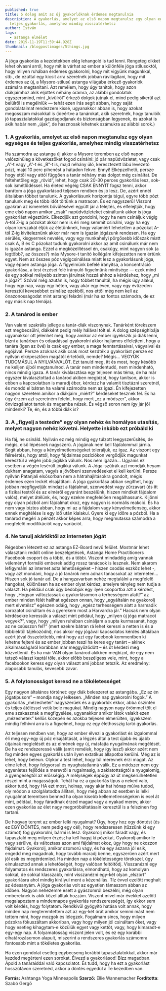 ```yaml
---
published: true
title: 5 dolog amit az új gyakorlóknak érdemes megtanulnia
description: A gyakorlás, amelyet az első napon megtanulsz egy olyan egységes és
  teljes gyakorlás, amelyhez mindig visszatérhetsz
author: István
tags:
  - astanga elmélet
date: 2019-11-19T11:59:44.928Z
thumbnail: /blogpostimages/5things.jpg
---
```

A jóga gyakorlás a kezdetekben elég lehangoló is tud lenni. Rengeteg cikket lehet olvasni arról, hogy mit is várhat az ember a különféle jóga stílusoktól, hogy milyen ruhában érdemes gyakorolni, hogy mit vigyünk magunkkal, stb., de ezúttal egy kicsit arra szeretnék jobban rávilágítani, hogy mit érdemes az új, a Mysore-stílusú astanga világába érkező gyakorlók számára megtanítani. Azt remélem, hogy úgy tanítok, hogy azon diákjaimhoz akik eljöttek néhány órámra, az alábbi gondolatok egyszersmind, mint „kívülről” érkező dolgok jutnak el, mind pedig sikerül azt belülről is megélniük — tehát ezen írás segít abban, hogy saját gondolataimat rendezzem kissé, ugyanakkor abban is, hogy azokat megosszam másokkal is (ideértve a tanárokat, akik szeretnék, hogy tanulóik jó tapasztalatokkal gazdagodjanak és biztonságban legyenek, és azokat is akik habár nem „újak”, de hasznosak lehetnek számukra az alábbi sorok.)

### 1. A gyakorlás, amelyet az első napon megtanulsz egy olyan egységes és teljes gyakorlás, amelyhez mindig visszatérhetsz

Ha számodra az astanga új akkor a Mysore teremben az első napon valószínűleg a következőket fogod csinálni: jó pár napüdvözletet, vagy csak „A”-t vagy „A”-t és „B”-t is, majd néhány ülő, keresztezett lábú levezető pózt, majd 10 perc pihenést a hátadon fekve. Ennyi! Elképzelhető, persze hogy ettől vagy attól függően a tanár néhány más dolgot még csináltat. De feltehetőleg egy „rövid”, lehet, hogy csak 20-30 perces gyakorlás lesz, sok-sok ismétlődéssel. Ha életed végéig CSAK ENNYIT fogsz tenni, akkor barátom a jóga gyakorlásod teljesen rendben és jó lesz. De, azért ennél általában többet tanulunk. A gyakorlásunk horizontja tágul, egyre több pózt tanulunk meg és több időt töltünk a matracon. És ez nagyszerű! Viszont gyakran az ismeretek bővülésével együtt jár a felejtés, és elfelejtjük, hogy eme első napon amikor „csak” napüdvözleteket csináltunk akkor is jóga gyakorlást végeztünk. Elkezdjük azt gondolni, hogy ha nem csináljuk végig A-tól Z-ig a pózokat akkor nem is éri meg semmit csinálni, vagy ha egy olyan korszakát éljük az életünknek, hogy valamiért lehetetlen a pózokat A-tól Z-ig kiviteleznünk akkor már nem is igazán jógázunk rendesen. Ha egy sérülés, kisgyermek nevelés, vagy egy munkahelyi pörgősebb időszak miatt csak A, B és C pózokat tudunk gyakorolni akkor az amit csinálunk már nem is igazán astanga. Ezzel a megközelítéssel én, csakúgy, mint nagyon sok (a legtöbb?, az összes?) más Mysore-t tanító kollégám kifejezetten nem értünk egyet. Nem az összes póz végigcsinálása miatt lesz a gyakorlásunk jóga, vagy éppen astanga jóga. A figyelmünk befelé irányítsa, a koncentráció gyakorlása, a test érzései felé irányuló figyelmünk minősége — ezek mind és egy sokkal mélyebb szinten járulnak hozzá ahhoz a kérdéshez, hogy „mi a jóga?”. Szóval még azután is, hogy többet tanultál, ha mégis úgy alakul, hogy egy nap, vagy egy héten, vagy akár egy éven, vagy egy évtizeden keresztül kevesebbet csinálsz ezekből, nos ettől még nem kell az önazonosságodat mint astangi feladni (már ha ez fontos számodra, de ez egy másik nap témája).

### 2. A tanárod is ember

Van valami szakrális jellege a tanár-diák viszonynak. Tanárként törekszem ezt megbecsülni, diákként pedig mély hálával tölt el. A dolog szépséghibája ugyanakkor ott jelenhet meg, hogy amikor az ember igyekszik jó diák lenni, bízni a tanárban és odaadással gyakorolni akkor hajlamos elfelejteni, hogy a tanára (igen az övé) is csak egy ember, a maga fenntartásaival, vágyaival és egójával. Persze azoknak akik csak most kezdték a gyakorlást persze ez nyilván elképesztően magától értetődő, nemde? Mégis… VEGYÜK TUDOMÁSUL A NYILVÁNVALÓT. Ezt tanuld meg, itt és most, hogy később ne kelljen újból megtanulnod. A tanár nem mindentudó, nem mindenható, nincs mindig igaza. A tanár kiválasztása egy teljesen más téma, de ha már egyszer kiválasztottad a tanárod akiben megbízol, hogy tanítson, akkor is ebben a kapcsolatban is maradj éber, kérdezz ha valamit tisztázni szeretnél, és mondd el bátran ha valami számodra nem az igazi. Én kifejezetten nagyon szeretem amikor a diákjaim „miért?” kérdéseket tesznek fel. És ha úgy érzem azt szeretném felelni, hogy mert „ez a módszer”, akkor önvizsgálatot tartok és magamba nézek. És végső soron nem így jár jól mindenki? Te, én, és a többi diák is?

### 3. A „figyelj a testedre” egy olyan nehéz és homályos utasítás, melyet nagyon nehéz követni. Helyette inkább ezt próbáld ki

Ha fáj, ne csináld. Nyilván ez még mindig egy túlzott leegyszerűsítés, de mégis, első lépésnek nagyszerű. A jógának nem kell fájdalommal járnia. Segít abban, hogy a kényelmetlenségeket toleráljuk, ez igaz. Az viszont egy félreértés, hogy attól, hogy fájdalmas pozíciókon vergődjük magunkat keresztül a végén jobb jógikká válunk. Nos nem igazán… Ugyanis ez esetben a végén lesérült jógikká válunk. A Jóga-szútrák azt mondják heyam dukham anagatam, vagyis a jövőbeni szenvedéseket el kell kerülni. Persze nyilván Patanjali elsősorban nem a hátrahajlításokra gondolt, mégis érdemes ezen leckét elsajátítani. A jóga gyakorlása abban segíthet, hogy jobban megfigyeljük mindazt a fájdalmat, szenvedést vagy zűrzavart (és itt a fizikai testről és az elméről egyaránt beszélünk, hiszen mindkét fájdalom valós), melyet átélünk, és, hogy ezekre megfelelően reagálhassunk. Kijönni egy olyan pózból ami fájdalmat okoz, egy nagyon is normális reakció. És ha nem vagy biztos abban, hogy mi az a fájdalom vagy kényelmetlenség, akkor ennek megítélése is egy idő után kialakul. Gyere ki egy időre a pózból. Ha a tanárod megéri a pénzét akkor képes arra, hogy megmutassa számodra a megfelelő modifikációt vagy variációt.

### 4. Ne tanulj akárkiktől az interneten jógát

Régebben létezett ez az astanga EZ-Board nevű felület. Mostmár lehet választani: reddit online beszélgetések, Astanga Home Practitioners Facebook csoport és a többi, és a többi. Viszont mindaddig amíg vannak véleményt formáló emberek addig rossz tanácsok is lesznek. Nem akarom lefigymálni az internet adta lehetőségeket – hiszen csodás eszköz lehet -, vagy azt mondani, hogy a jó tanárok nem adnak tanácsokat az interneten… Hiszen sok jó tanár ad. De a hangzavarban nehéz megtalálni a megfelelő hangokat, különösen ha az ember olyat kérdez, amelyre tényleg nem tudja a választ. Ha például csak úgy bedobjuk egy ilyen csoportba azt a kérdést, hogy „Hogyan változtassak a gyakorlásomon a terhességem alatt?” az ember minden félét hallhat egészen onnan, hogy „egyáltalán ne gyakorolj mert elvetélsz” egészen odáig, hogy „egész terhességem alatt a harmadik sorozatot csináltam és a gyerekem most a Harvardra jár.” Hacsak nem olyan kérdésekre keressük a választ mint például, hogy „milyen új jóga matracot vegyek?”, vagy, hogy „milyen ruhában csináljam a supta kurmasanát, hogy az ne csússzon fel?” (mert ezekre bátran rá lehet keresni a netten is és a többiektől tájékozódni), nos akkor egy jógával kapcsolatos kérdés általában azért jóval összetettebb, mint hogy azt egy facebook kommentben ki lehetne fejteni és az ember jobban teszi ha keres egy tanárt – akinek alkalmasságáról korábban már meggyőződött – és őt kérdezi meg közvetlenül. És ha már VAN olyan tanárod akikben megbízol, de egy nem tetsző választ kaptál tőle, akkor előbb beszélgess vele, mint, hogy a facebookon keress egy olyan választ ami jobban tetszik. Az eredmény: alaposabb tanulás, kevesebb zavar.

### 5. A folytonosságot keresd ne a tökéletességet

Egy nagyon általános történet: egy diák beleszeret az astangába. „Ez az én jógatípusom” – mondja nagy lelkesen. „Minden nap gyakorolni fogok.” A gyakorlás „mézeshetei” nagyszerűek és a gyakorlók ekkor, abba őszintén és teljes átéléssel vetik bele magukat. Mindig nagyon nagy örömmel tölt el eme szakasznak a megfigyelése, ugyanakkor amikor látok valakit ezen „mézeshetek” kellős közepén és azokba teljesen elmerülten, igyekszem mindig felhívni arra is a figyelmet, hogy ez egy élethosszig tartó gyakorlás.

Az teljesen rendben van, hogy az ember élvezi a gyakorlást és izgalommal éli meg egy-egy új póz elsajátítását, a légzés által a test újabb és újabb útjainak meglelését és az elmének egy új, másfajta nyugalmának megélését. De ha ez rendszeressé válik (amit remélek, hogy így lesz!) akkor azért nem fog minden egyes gyakorlás után ilyen extatikus állapotba kerülni. Még az is lehet, hogy beleun. Olykor a test lehet, hogy túl merevnek érzi magát. Az elme lehet, hogy felgyorsul és nyughatatlanná válik. Ez a módszer nem egy egyenletes fejlődés a merevtől a rugalmasig, a zaklatottságtól a nyugalomig, a gyengeségtől az erősségig. A mélységek éppúgy az út megkerülhetetlen részei mint a magasságok. Tehát ha ez a gyakorlás típus a neked való, akkor tudd, hogy HA ezt most, holnap, vagy akár hat hónap múlva tudod, oly módon a szolgálatodba állítani, hogy még abban az esetben is lelki nyugalmat teremtsen benned ha olyan kisebb kellemetlenségeken is esel át mint, például, hogy fáradtnak érzed magad vagy a nyakad merev, akkor ezen gyakorlás az élet nagy megpróbáltatásain keresztül is a felszínen fog tartani.

De hogyan teremt az ember lelki nyugalmat? Úgy, hogy hoz egy döntést (és ez EGY DÖNTÉS, nem pedig egy cél), hogy rendszeresen (tűzzünk ki egy számot) fog gyakorolni, bármi is lesz. Gyakorolj mikor fáradt vagy, és tapasztald meg milyen érzés; ha kell hagyj ki pózokat. Gyakorolj amikor le vagy sérülve, és változtass azon ami fájdalmat okoz, úgy hogy ne okozzon fájdalmat. Gyakorolj, amikor szomorú vagy, és ha egy ászana jól esik, engedd meg magadnak, hogy tovább maradj benne, egyszerűen azért mert jól esik és megérdemled. Ha minden nap a tökéletességre törekszel, úgy elmulasztod annak a lehetőségét, hogy valóban feltöltődj. Visszanézni egy folyamatos és rendszeres gyakorlásra, elmondható, hogy az komolyan sokkal, de sokkal klasszabb, mint visszanézni egy-két olyan „elszórt” gyakorlásra ahol mindig királyul ment a kézenállás. Tíz évvel ezelőtt meghalt az édesanyám. A jóga gyakorlás volt az egyetlen támaszom abban az időben. Nagyon nehezemre esett a gyászomról beszélni, még olyan embereknek is akik közel álltak hozzám. Viszont mivel már évekkel azelőtt megalapoztam a mindennapos gyakorlás rendszerességét, így ekkor sem volt kérdés, hogy folytatom. Rendkívül gyógyító hatása volt annak, hogy minden nap megteremtettem azt az egy-két órát amikor semmi mást nem tettem mint, hogy mozgok és lélegzek. Fogalmam sincs, hogy milyen pózokra fókuszáltam akkoriban, vagy hogy milyen jól csináltam őket, vagy hogy esetleg kihagytam-e közülük egyet vagy kettőt, vagy, hogy kimaradt-e egy-egy nap. A folyamatosság viszont jelen volt, és ez egy korábbi elhatározásomon alapult, miszerint a rendszeres gyakorlás számomra fontosabb mint a tökéletes gyakorlás.

Ha ezen gondolat esetleg egybecseng korábbi tapasztalatokkal, akkor már kezded megérteni ezen sorokat. Élvezd a gyakorlásod! Bízz magadban. Ápold a tanáraiddal való kapcsolatot. És tudd, hogy ha ezt a gyakorlást hosszútávon szeretnéd, akkor a döntés egyedül a Te kezedben van. 

**Forrás:** Ashtanga Yoga Minneapolis
**Szerző:** Ellie Wannemacher
**Fordította:** Szabó Gergő

